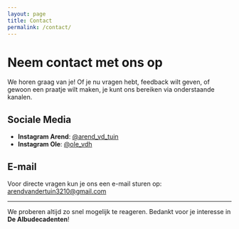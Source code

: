 ```yaml
---
layout: page
title: Contact
permalink: /contact/
---
```


# Neem contact met ons op

We horen graag van je! Of je nu vragen hebt, feedback wilt geven, of gewoon een praatje wilt maken, je kunt ons bereiken via onderstaande kanalen.

## Sociale Media
- **Instagram Arend**: [@arend_vd_tuin](https://www.instagram.com/arend_vd_tuin/)
- **Instagram Ole**: [@ole_vdh](https://www.instagram.com/ole_vdh/)

## E-mail
Voor directe vragen kun je ons een e-mail sturen op:  
[arendvandertuin3210@gmail.com](mailto:arendvandertuin3210@gmail.com)

---

We proberen altijd zo snel mogelijk te reageren. Bedankt voor je interesse in **De Albudecadenten**!
